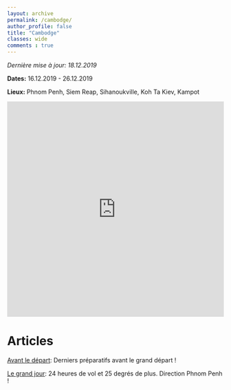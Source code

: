 ```yaml
---
layout: archive
permalink: /cambodge/
author_profile: false
title: "Cambodge"
classes: wide
comments : true
---
```


*Dernière mise à jour: 18.12.2019*

**Dates:** 16.12.2019 - 26.12.2019

**Lieux:** Phnom Penh, Siem Reap, Sihanoukville, Koh Ta Kiev, Kampot

<iframe src="https://www.google.com/maps/d/embed?mid=1ZMvTHjzBqcFvWcVU5IMo1c86jjo-qSs7" width="100%" height="500" frameBorder="0"></iframe>

<br>

# Articles

[Avant le départ](https://maelfabien.github.io/cambodge_0/): Derniers préparatifs avant le grand départ !

[Le grand jour](https://maelfabien.github.io/cambodge_1/): 24 heures de vol et 25 degrés de plus. Direction Phnom Penh !